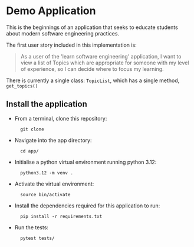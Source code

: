 # Demo Application

This is the beginnings of an application that seeks to educate students about modern software engineering practices.

The first user story included in this implementation is:

> As a user of the 'learn software engineering' application,
> I want to view a list of Topics which are appropriate 
> for someone with my level of experience,
> so I can decide where to focus my learning.

There is currently a single class: `TopicList`, which has a single method, `get_topics()`

## Install the application

+ From a terminal, clone this repository:

        git clone 
+ Navigate into the app directory:

        cd app/
+ Initialise a python virtual environment running python 3.12:

        python3.12 -m venv .
+ Activate the virtual environment:

        source bin/activate
+ Install the dependencies required for this application to run:

        pip install -r requirements.txt
+ Run the tests:

        pytest tests/
